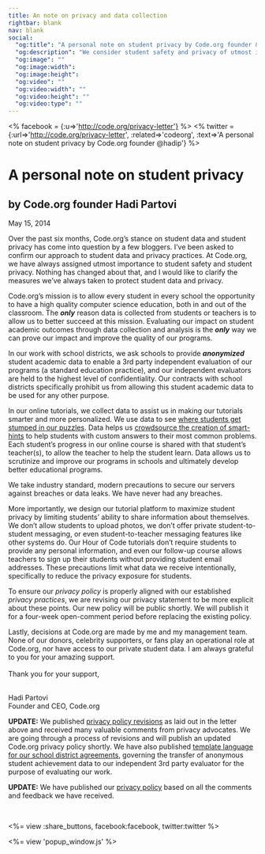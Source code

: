 ```yaml
---
title: An note on privacy and data collection
rightbar: blank
nav: blank
social:
  "og:title": "A personal note on student privacy by Code.org founder & CEO Hadi Partovi"
  "og:description": "We consider student safety and privacy of utmost importance. Nothing has changed, but I'm outlining measures we’ve always taken to protect student data and privacy here."
  "og:image": ""
  "og:image:width":
  "og:image:height":
  "og:video": ""
  "og:video:width": ""
  "og:video:height": ""
  "og:video:type": ""
---
```

<% facebook = {:u=>'http://code.org/privacy-letter'} %>
<% twitter = {:url=>'http://code.org/privacy-letter', :related=>'codeorg', :text=>'A personal note on student privacy by Code.org founder @hadip'} %>

# A personal note on student privacy
## by Code.org founder Hadi Partovi

May 15, 2014

Over the past six months, Code.org’s stance on student data and student privacy has come into question by a few bloggers. I’ve been asked to confirm our approach to student data and privacy practices. At Code.org, we have always assigned utmost importance to student safety and student privacy. Nothing has changed about that, and I would like to clarify the measures we’ve always taken to protect student data and privacy.

Code.org’s mission is to allow every student in every school the opportunity to have a high quality computer science education, both in and out of the classroom. The <em>**only**</em> reason data is collected from students or teachers is to allow us to better succeed at this mission. Evaluating our impact on student academic outcomes through data collection and analysis is the <em>**only**</em> way we can prove our impact and improve the quality of our programs.

In our work with school districts, we ask schools to provide <em>**anonymized**</em> student academic data to enable a 3rd party independent evaluation of our programs (a standard education practice), and our independent evaluators are held to the highest level of confidentiality. Our contracts with school districts specifically prohibit us from allowing this student academic data to be used for any other purpose.

In our online tutorials, we collect data to assist us in making our tutorials smarter and more personalized. We use data to see [where students get stumped in our puzzles](http://codeorg.tumblr.com/post/69090836790/using-web-analytics-to-improve-education-results). Data helps us [crowdsource the creation of smart-hints](http://code.org/hints) to help students with custom answers to their most common problems. Each student’s progress in our online course is shared with that student’s teacher(s), to allow the teacher to help the student learn. Data allows us to scrutinize and improve our programs in schools and ultimately develop better educational programs.

We take industry standard, modern precautions to secure our servers against breaches or data leaks. We have never had any breaches.

More importantly, we design our tutorial platform to maximize student privacy by limiting students’ ability to share information about themselves. We don’t allow students to upload photos, we don’t offer private student-to-student messaging, or even student-to-teacher messaging features like other systems do. Our Hour of Code tutorials don’t require students to provide any personal information, and even our follow-up course allows teachers to sign up their students without providing student email addresses. These precautions limit what data we receive intentionally, specifically to reduce the privacy exposure for students.

To ensure our *privacy policy* is properly aligned with our established *privacy practices*, we are revising our privacy statement to be more explicit about these points. Our new policy will be public shortly. We will publish it for a four-week open-comment period before replacing the existing policy.

Lastly, decisions at Code.org are made by me and my management team. None of our donors, celebrity supporters, or fans play an operational role at Code.org, nor have access to our private student data. I am always grateful to you for your amazing support.
<br />
<br />
Thank you for your support,
<br />
<br />

Hadi Partovi<br />
Founder and CEO, Code.org

**UPDATE:** We published [privacy policy revisions](https://support.code.org/hc/en-us/articles/203357427) as laid out in the letter above and received many valuable comments from privacy advocates. We are going through a process of revisions and will publish an updated Code.org privacy policy shortly. We have also published [template language for our school district agreements](/educate/template-district-agreement), governing the transfer of anonymous student achievement data to our independent 3rd party evaluator for the purpose of evaluating our work.

**UPDATE:** We have published our [privacy policy](http://code.org/privacy) based on all the comments and feedback we have received.


<br />

<%= view :share_buttons, facebook:facebook, twitter:twitter %>

<%= view 'popup_window.js' %>

<br style="clear: both;">

